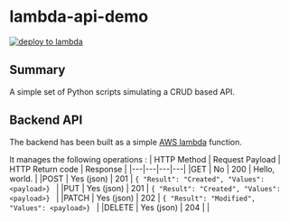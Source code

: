 # lambda-api-demo
[![deploy to lambda](https://github.com/Arcanexus/api-demo-backend/actions/workflows/main.yml/badge.svg)](https://github.com/Arcanexus/api-demo-backend/actions/workflows/main.yml)

## Summary
A simple set of Python scripts simulating a CRUD based API.

## Backend API
The backend has been built as a simple [AWS lambda](https://aws.amazon.com/fr/lambda/) function.

It manages the following operations :
| HTTP Method | Request Payload  | HTTP Return code  | Response |
|---|---|---|---|
|GET   | No  | 200   | Hello, world.  |
|POST   | Yes (json)  | 201  | ```{ "Result": "Created", "Values": <payload>} ```  |
|PUT   | Yes (json)  | 201  | ```{ "Result": "Created", "Values": <payload>} ```  |
|PATCH   | Yes (json)  | 202  | ```{ "Result": "Modified", "Values": <payload>} ```  |
|DELETE   | Yes (json)  | 204  |  |

